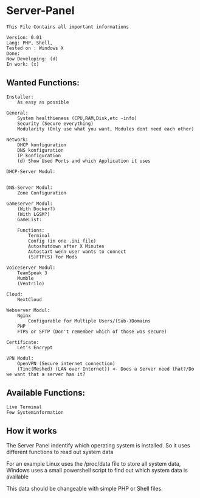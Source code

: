 # Server-Panel
	This File Contains all important informations
	
	Version: 0.01
	Lang: PHP, Shell, 
	Tested on : Windows X
	Done: 
	Now Developing: (d)
	In work: (x)

## Wanted Functions:
	Installer:
		As easy as possible

	General:
		System healthieness (CPU,RAM,Disk,etc -info)
		Security (Secure everything)
		Modularity (Only use what you want, Modules dont need each other)

	Network:
		DHCP konfiguration
		DNS konfiguration
		IP konfiguration
		(d)	Show Used Ports and which Application it uses

	DHCP-Server Modul:
	
	
	DNS-Server Modul:
		Zone Configuration

	Gameserver Modul:
		(With Docker?)
		(With LGSM?)
		GameList:
		
		Functions:
			Terminal
			Config (in one .ini file)
			Autoshutdown after X Minutes
			Autostart wenn user wants to connect
			(S)FTP(S) for Mods

	Voiceserver Modul:
		TeamSpeak 3
		Mumble
		(Ventrilo)

	Cloud:
		NextCloud

	Webserver Modul:
		Nginx
			Configurable for Multiple Users/(Sub-)Domains
		PHP
		FTPS or SFTP (Don't remember which of those was secure)

	Certificate:
		Let's Encrypt

	VPN Modul:
		OpenVPN (Secure internet connection)
		(Tinc(Meshed) (LAN over Internet)) <- Does a Server need that?/Do we want that a server has it?

## Available Functions:
	Live Terminal
	Few Systeminformation



## How it works
The Server Panel indentify which operating system is installed.
So it uses different functions to read out system data

For an example Linux uses the /proc/data file to store all 
system data, Windows uses a small powershell script to find
out which system data is available

This data should be changeable with simple PHP or Shell files.

